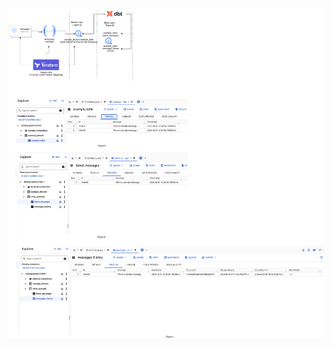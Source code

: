 ![Architecture Diagram](https://github.com/AngelAlvarado/paper-int/blob/21b964c8c4de3c8e9e4c7c861e1af1308d429c0e/paper.drawio.png?raw=true)
